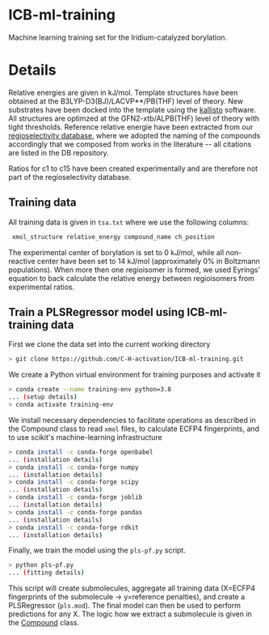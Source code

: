 # ICB-ml-training
Machine learning training set for the Iridium-catalyzed borylation.

# Details
Relative energies are given in kJ/mol. Template structures have been obtained at the B3LYP-D3(BJ)/LACVP**/PB(THF) level of theory.
New substrates have been docked into the template using the [kallisto](https://github.com/AstraZeneca/kallisto) software. 
All structures are optimzed at the GFN2-xtb/ALPB(THF) level of theory with tight thresholds.
Reference relative energie have been extracted from our [regioselectivity database](https://github.com/f3rmion/db_regioselectivity), where we adopted the naming of the compounds accordingly that we composed from works in the literature -- all citations are listed in the DB repository. 

Ratios for c1 to c15 have been created experimentally and are therefore not part of the regioselectivity database.

## Training data
All training data is given in ``tsa.txt`` where we use the following columns:

```bash
 xmol_structure relative_energy compound_name ch_position
```

The experimental center of borylation is set to 0 kJ/mol, while all non-reactive center have been set to 14 kJ/mol (approximately 0% in Boltzmann populations).
When more then one regioisomer is formed, we used Eyrings' equation to back calculate the relative energy between regioisomers from experimental ratios.

## Train a PLSRegressor model using ICB-ml-training data
First we clone the data set into the current working directory

```bash
> git clone https://github.com/C-H-activation/ICB-ml-training.git
```

We create a Python virtual environment for training purposes and activate it

```bash
> conda create --name training-env python=3.8
... (setup details)
> conda activate training-env
```

We install necessary dependencies to facilitate operations as described in the Compound class to read `xmol` files, to calculate ECFP4 fingerprints, and to use scikit's machine-learning infrastructure

```bash
> conda install -c conda-forge openbabel
... (installation details)
> conda install -c conda-forge numpy
... (installation details)
> conda install -c conda-forge scipy
... (installation details)
> conda install -c conda-forge joblib
... (installation details)
> conda install -c conda-forge pandas
... (installation details)
> conda install -c conda-forge rdkit
... (installation details)
```

Finally, we train the model using the `pls-pf.py` script.

```bash
> python pls-pf.py
... (fitting details)
```

This script will create submolecules, aggregate all training data (X=ECFP4 fingerprints of the submolecule -> y=reference penalties), and create a PLSRegressor (`pls.mod`).
The final model can then be used to perform predictions for any X. The logic how we extract a submolecule is given in the [Compound](https://github.com/C-H-activation/ICB-ml-training/blob/main/compound/compound.py#L100) class.


